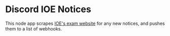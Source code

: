 # Discord IOE Notices

This node app scrapes [IOE's exam website](https://exam.ioe.edu.np) for any new notices, and pushes them to a list of webhooks.
